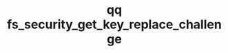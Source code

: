 ---
category: fs
command: fs_security_get_key_replace_challenge
keywords: qq, qq_cli, fs_security_get_key_replace_challenge
optional_options:
- alternate:
  - --key
  help: The identifier or name of the key for which to get a security challenge.
  name: -k
  required: true
permalink: /qq-cli-command-guide/fs/fs_security_get_key_replace_challenge.html
positional_options: []
sidebar: qq_cli_command_reference_sidebar
summary: This section explains how to use the <code>qq fs_security_get_key_replace_challenge</code>
  command.
synopsis: Get a security challenge for replacing the specified key without affecting
  the snapshots and snapshot policies associated with it.
title: qq fs_security_get_key_replace_challenge
usage: qq fs_security_get_key_replace_challenge [-h] -k KEY
zendesk_source: qq CLI Command Guide

---